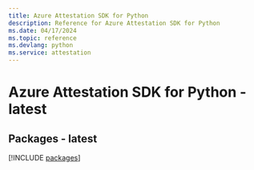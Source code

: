 ```yaml
---
title: Azure Attestation SDK for Python
description: Reference for Azure Attestation SDK for Python
ms.date: 04/17/2024
ms.topic: reference
ms.devlang: python
ms.service: attestation
---
```

# Azure Attestation SDK for Python - latest
## Packages - latest
[!INCLUDE [packages](attestation-index.md)]